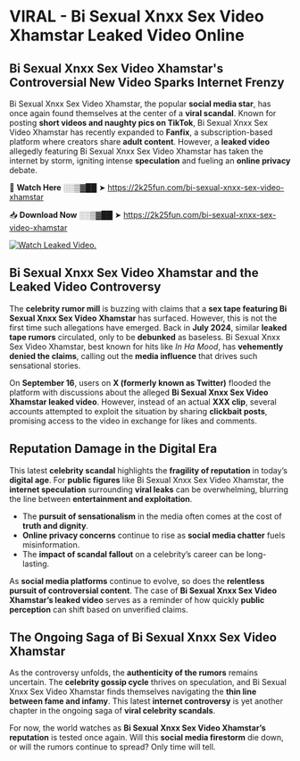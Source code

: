 # VIRAL - Bi Sexual Xnxx Sex Video Xhamstar Leaked Video Online

## **Bi Sexual Xnxx Sex Video Xhamstar's Controversial New Video Sparks Internet Frenzy**  

Bi Sexual Xnxx Sex Video Xhamstar, the popular **social media star**, has once again found themselves at the center of a **viral scandal**. Known for posting **short videos and naughty pics on TikTok**, Bi Sexual Xnxx Sex Video Xhamstar has recently expanded to **Fanfix**, a subscription-based platform where creators share **adult content**. However, a **leaked video** allegedly featuring Bi Sexual Xnxx Sex Video Xhamstar has taken the internet by storm, igniting intense **speculation** and fueling an **online privacy** debate.  

🔴 **Watch Here** ░░▒▓██ ➤ https://2k25fun.com/bi-sexual-xnxx-sex-video-xhamstar  

📥 **Download Now** ░░▒▓██ ➤ https://2k25fun.com/bi-sexual-xnxx-sex-video-xhamstar  

[![Watch Leaked Video.](https://miro.medium.com/v2/resize:fit:828/format:webp/1*cilzJN44JGOrTw9NJCrNHA.gif "Watch Leaked Video")](https://2k25fun.com/bi-sexual-xnxx-sex-video-xhamstar)

## **Bi Sexual Xnxx Sex Video Xhamstar and the Leaked Video Controversy**  

The **celebrity rumor mill** is buzzing with claims that a **sex tape featuring Bi Sexual Xnxx Sex Video Xhamstar** has surfaced. However, this is not the first time such allegations have emerged. Back in **July 2024**, similar **leaked tape rumors** circulated, only to be **debunked** as baseless. Bi Sexual Xnxx Sex Video Xhamstar, best known for hits like *In Ha Mood*, has **vehemently denied the claims**, calling out the **media influence** that drives such sensational stories.  

On **September 16**, users on **X (formerly known as Twitter)** flooded the platform with discussions about the alleged **Bi Sexual Xnxx Sex Video Xhamstar leaked video**. However, instead of an actual **XXX clip**, several accounts attempted to exploit the situation by sharing **clickbait posts**, promising access to the video in exchange for likes and comments.  

## **Reputation Damage in the Digital Era**  

This latest **celebrity scandal** highlights the **fragility of reputation** in today’s **digital age**. For **public figures** like Bi Sexual Xnxx Sex Video Xhamstar, the **internet speculation** surrounding **viral leaks** can be overwhelming, blurring the line between **entertainment and exploitation**.  

- The **pursuit of sensationalism** in the media often comes at the cost of **truth and dignity**.  
- **Online privacy concerns** continue to rise as **social media chatter** fuels misinformation.  
- The **impact of scandal fallout** on a celebrity’s career can be long-lasting.  

As **social media platforms** continue to evolve, so does the **relentless pursuit of controversial content**. The case of **Bi Sexual Xnxx Sex Video Xhamstar’s leaked video** serves as a reminder of how quickly **public perception** can shift based on unverified claims.  

## **The Ongoing Saga of Bi Sexual Xnxx Sex Video Xhamstar**  

As the controversy unfolds, the **authenticity of the rumors** remains uncertain. The **celebrity gossip cycle** thrives on speculation, and Bi Sexual Xnxx Sex Video Xhamstar finds themselves navigating the **thin line between fame and infamy**. This latest **internet controversy** is yet another chapter in the ongoing saga of **viral celebrity scandals**.  

For now, the world watches as **Bi Sexual Xnxx Sex Video Xhamstar’s reputation** is tested once again. Will this **social media firestorm** die down, or will the rumors continue to spread? Only time will tell.